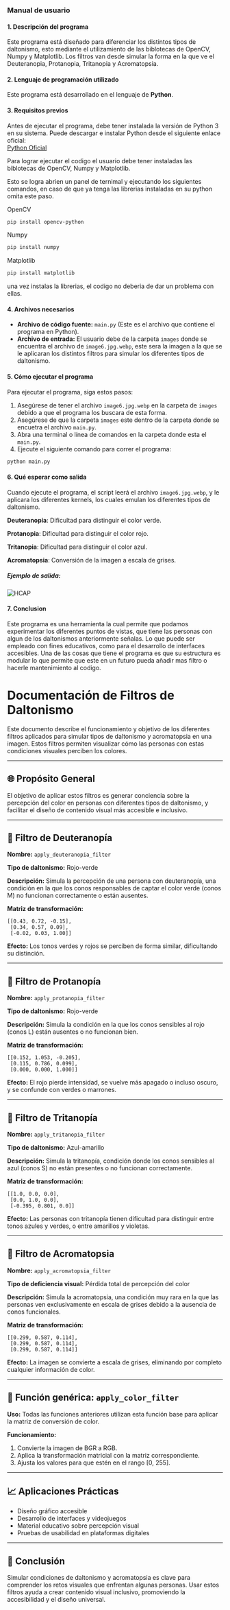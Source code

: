 ### **Manual de usuario**

#### **1. Descripción del programa**

Este programa está diseñado para diferenciar los distintos tipos de daltonismo, esto mediante el utilizamiento de las biblotecas de OpenCV, Numpy y Matplotlib. Los filtros van desde simular la forma en la que ve el Deuteranopia, Protanopia, Tritanopia y Acromatopsia.

#### **2. Lenguaje de programación utilizado**

Este programa está desarrollado en el lenguaje de **Python**.

#### **3. Requisitos previos**

Antes de ejecutar el programa, debe tener instalada la versión de Python 3 en su sistema. Puede descargar e instalar Python desde el siguiente enlace oficial:  
[Python Oficial](https://www.python.org/downloads/)

Para lograr ejecutar el codigo el usuario debe tener instaladas las biblotecas de OpenCV, Numpy y Matplotlib.

Esto se logra abrien un panel de ternimal y ejecutando los siguientes comandos, en caso de que ya tenga las librerias instaladas en su python omita este paso.

OpenCV
```bash
pip install opencv-python
```

Numpy
```bash
pip install numpy
```

Matplotlib
```bash
pip install matplotlib
```

una vez instalas la librerias, el codigo no deberia de dar un problema con ellas.

#### **4. Archivos necesarios**

- **Archivo de código fuente:** `main.py` (Este es el archivo que contiene el programa en Python).
- **Archivo de entrada:** El usuario debe de la carpeta `images` donde se encuentra el archivo de  `image6.jpg.webp`, este sera la imagen a la que se le aplicaran los distintos filtros para simular los diferentes tipos de daltonismo.

#### **5. Cómo ejecutar el programa**

Para ejecutar el programa, siga estos pasos:

1. Asegúrese de tener el archivo `image6.jpg.webp` en la carpeta de `images` debido a que el programa los buscara de esta forma.
2. Asegúrese de que la carpeta `images` este dentro de la carpeta donde se encuetra el archivo `main.py`.
3. Abra una terminal o línea de comandos en la carpeta donde esta el `main.py`.
4. Ejecute el siguiente comando para correr el programa:

```bash
python main.py
```

#### **6. Qué esperar como salida**

Cuando ejecute el programa, el script leerá el archivo `image6.jpg.webp`, y le aplicara los diferentes kernels, los cuales emulan los diferentes tipos de daltonismo.

**Deuteranopia**: Dificultad para distinguir el color verde.

**Protanopia**: Dificultad para distinguir el color rojo.

**Tritanopia**: Dificultad para distinguir el color azul.

**Acromatopsia**: Conversión de la imagen a escala de grises.

##### Ejemplo de salida:
![HCAP](https://github.com/user-attachments/assets/07111e9d-aa56-4c24-a78d-0d264861fa46)


#### **7. Conclusion**

Este programa es una herramienta la cual permite que podamos experimentar los diferentes puntos de vistas, que tiene las personas con algun de los daltonismos anteriormente señalas. Lo que puede ser empleado con fines educativos, como para el desarrollo de interfaces accesibles. Una de las cosas que tiene el programa es que su estructura es modular lo que permite que este en un futuro pueda añadir mas filtro o hacerle mantenimiento al codigo.

# Documentación de Filtros de Daltonismo

Este documento describe el funcionamiento y objetivo de los diferentes filtros aplicados para simular tipos de daltonismo y acromatopsia en una imagen. Estos filtros permiten visualizar cómo las personas con estas condiciones visuales perciben los colores.

---

## 🌐 Propósito General

El objetivo de aplicar estos filtros es generar conciencia sobre la percepción del color en personas con diferentes tipos de daltonismo, y facilitar el diseño de contenido visual más accesible e inclusivo.

---

## 🔹 Filtro de Deuteranopía

**Nombre:** `apply_deuteranopia_filter`

**Tipo de daltonismo:** Rojo-verde

**Descripción:** Simula la percepción de una persona con deuteranopía, una condición en la que los conos responsables de captar el color verde (conos M) no funcionan correctamente o están ausentes.

**Matriz de transformación:**
```
[[0.43, 0.72, -0.15],
 [0.34, 0.57, 0.09],
 [-0.02, 0.03, 1.00]]
```

**Efecto:** Los tonos verdes y rojos se perciben de forma similar, dificultando su distinción.

---

## 🔹 Filtro de Protanopía

**Nombre:** `apply_protanopia_filter`

**Tipo de daltonismo:** Rojo-verde

**Descripción:** Simula la condición en la que los conos sensibles al rojo (conos L) están ausentes o no funcionan bien.

**Matriz de transformación:**
```
[[0.152, 1.053, -0.205],
 [0.115, 0.786, 0.099],
 [0.000, 0.000, 1.000]]
```

**Efecto:** El rojo pierde intensidad, se vuelve más apagado o incluso oscuro, y se confunde con verdes o marrones.

---

## 🔹 Filtro de Tritanopía

**Nombre:** `apply_tritanopia_filter`

**Tipo de daltonismo:** Azul-amarillo

**Descripción:** Simula la tritanopía, condición donde los conos sensibles al azul (conos S) no están presentes o no funcionan correctamente.

**Matriz de transformación:**
```
[[1.0, 0.0, 0.0],
 [0.0, 1.0, 0.0],
 [-0.395, 0.801, 0.0]]
```

**Efecto:** Las personas con tritanopía tienen dificultad para distinguir entre tonos azules y verdes, o entre amarillos y violetas.

---

## 🔹 Filtro de Acromatopsia

**Nombre:** `apply_acromatopsia_filter`

**Tipo de deficiencia visual:** Pérdida total de percepción del color

**Descripción:** Simula la acromatopsia, una condición muy rara en la que las personas ven exclusivamente en escala de grises debido a la ausencia de conos funcionales.

**Matriz de transformación:**
```
[[0.299, 0.587, 0.114],
 [0.299, 0.587, 0.114],
 [0.299, 0.587, 0.114]]
```

**Efecto:** La imagen se convierte a escala de grises, eliminando por completo cualquier información de color.

---

## 🔄 Función genérica: `apply_color_filter`

**Uso:** Todas las funciones anteriores utilizan esta función base para aplicar la matriz de conversión de color.

**Funcionamiento:**
1. Convierte la imagen de BGR a RGB.
2. Aplica la transformación matricial con la matriz correspondiente.
3. Ajusta los valores para que estén en el rango [0, 255].

---

## 📈 Aplicaciones Prácticas

- Diseño gráfico accesible
- Desarrollo de interfaces y videojuegos
- Material educativo sobre percepción visual
- Pruebas de usabilidad en plataformas digitales

---

## 🏁 Conclusión

Simular condiciones de daltonismo y acromatopsia es clave para comprender los retos visuales que enfrentan algunas personas. Usar estos filtros ayuda a crear contenido visual inclusivo, promoviendo la accesibilidad y el diseño universal.

